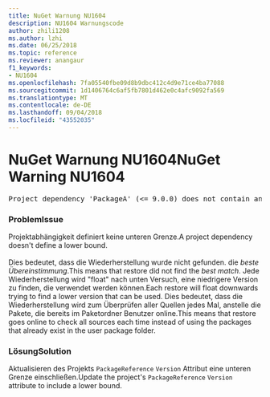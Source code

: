 ```yaml
---
title: NuGet Warnung NU1604
description: NU1604 Warnungscode
author: zhili1208
ms.author: lzhi
ms.date: 06/25/2018
ms.topic: reference
ms.reviewer: anangaur
f1_keywords:
- NU1604
ms.openlocfilehash: 7fa05540fbe09d8b9dbc412c4d9e71ce4ba77088
ms.sourcegitcommit: 1d1406764c6af5fb7801d462e0c4afc9092fa569
ms.translationtype: MT
ms.contentlocale: de-DE
ms.lasthandoff: 09/04/2018
ms.locfileid: "43552035"
---
```

# <a name="nuget-warning-nu1604"></a><span data-ttu-id="20651-103">NuGet Warnung NU1604</span><span class="sxs-lookup"><span data-stu-id="20651-103">NuGet Warning NU1604</span></span>

<pre>Project dependency 'PackageA' (&lt;= 9.0.0) does not contain an inclusive lower bound. Include a lower bound in the dependency version to ensure consistent restore results.</pre>

### <a name="issue"></a><span data-ttu-id="20651-104">Problem</span><span class="sxs-lookup"><span data-stu-id="20651-104">Issue</span></span>
<span data-ttu-id="20651-105">Projektabhängigkeit definiert keine unteren Grenze.</span><span class="sxs-lookup"><span data-stu-id="20651-105">A project dependency doesn't define a lower bound.</span></span><br/><br/><span data-ttu-id="20651-106">Dies bedeutet, dass die Wiederherstellung wurde nicht gefunden. die *beste Übereinstimmung*.</span><span class="sxs-lookup"><span data-stu-id="20651-106">This means that restore did not find the *best match*.</span></span> <span data-ttu-id="20651-107">Jede Wiederherstellung wird "float" nach unten Versuch, eine niedrigere Version zu finden, die verwendet werden können.</span><span class="sxs-lookup"><span data-stu-id="20651-107">Each restore will float downwards trying to find a lower version that can be used.</span></span> <span data-ttu-id="20651-108">Dies bedeutet, dass die Wiederherstellung wird zum Überprüfen aller Quellen jedes Mal, anstelle die Pakete, die bereits im Paketordner Benutzer online.</span><span class="sxs-lookup"><span data-stu-id="20651-108">This means that restore goes online to check all sources each time instead of using the packages that already exist in the user package folder.</span></span>

### <a name="solution"></a><span data-ttu-id="20651-109">Lösung</span><span class="sxs-lookup"><span data-stu-id="20651-109">Solution</span></span>
<span data-ttu-id="20651-110">Aktualisieren des Projekts `PackageReference` `Version` Attribut eine unteren Grenze einschließen.</span><span class="sxs-lookup"><span data-stu-id="20651-110">Update the project's `PackageReference` `Version` attribute to include a lower bound.</span></span>
